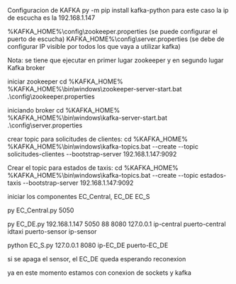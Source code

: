 Configuracion de KAFKA
py -m pip install kafka-python
para este caso la ip de escucha es la 192.168.1.147

%KAFKA_HOME%\config\zookeeper.properties (se puede configurar el puerto de escucha)
KAFKA_HOME%\config\server.properties (se debe de configurar IP visible por todos los que vaya a utilizar kafka)

Nota: se tiene que ejecutar en primer lugar zookeeper y en segundo lugar Kafka broker

iniciar zookeeper 
cd %KAFKA_HOME%
%KAFKA_HOME%\bin\windows\zookeeper-server-start.bat .\config\zookeeper.properties

iniciando broker
cd %KAFKA_HOME%
%KAFKA_HOME%\bin\windows\kafka-server-start.bat .\config\server.properties

crear topic para solicitudes de clientes:
cd %KAFKA_HOME%
%KAFKA_HOME%\bin\windows\kafka-topics.bat --create --topic solicitudes-clientes --bootstrap-server 192.168.1.147:9092

Crear el topic para estados de taxis:
cd %KAFKA_HOME%
%KAFKA_HOME%\bin\windows\kafka-topics.bat --create --topic estados-taxis --bootstrap-server 192.168.1.147:9092



iniciar los componentes EC_Central, EC_DE EC_S

py EC_Central.py 5050

py EC_DE.py 192.168.1.147 5050 88 8080 127.0.0.1
ip-central puerto-central idtaxi puerto-sensor ip-sensor

python EC_S.py 127.0.0.1 8080
ip-EC_DE puerto-EC_DE

si se apaga el sensor, el EC_DE queda esperando reconexion

ya en este momento estamos con conexion de sockets y kafka



